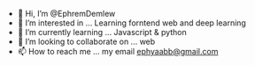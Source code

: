 - 👋 Hi, I’m @EphremDemlew
- 👀 I’m interested in  ... Learning forntend web and deep learning 
- 🌱 I’m currently learning ... Javascript & python
- 💞️ I’m looking to collaborate on ... web
- 📫 How to reach me ... my email ephyaabb@gmail.com

<!---
EphremDemlew/EphremDemlew is a ✨ special ✨ repository because its `README.md` (this file) appears on your GitHub profile.
You can click the Preview link to take a look at your changes.
--->
